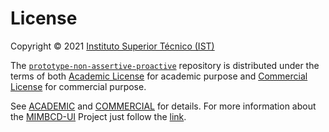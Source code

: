 # License

Copyright © 2021 [Instituto Superior Técnico (IST)](https://tecnico.ulisboa.pt/)

The [`prototype-non-assertive-proactive`](https://github.com/MIMBCD-UI/prototype-non-assertive-proactive) repository is distributed under the terms of both [Academic License](https://github.com/MIMBCD-UI/prototype-non-assertive-proactive/blob/main/ACADEMIC.md) for academic purpose and [Commercial License](https://github.com/MIMBCD-UI/prototype-non-assertive-proactive/blob/main/COMMERCIAL.md) for commercial purpose.

See [ACADEMIC](https://github.com/MIMBCD-UI/prototype-non-assertive-proactive/blob/main/ACADEMIC.md) and [COMMERCIAL](https://github.com/MIMBCD-UI/prototype-non-assertive-proactive/blob/main/COMMERCIAL.md) for details. For more information about the [MIMBCD-UI](https://mimbcd-ui.github.io/) Project just follow the [link](https://github.com/MIMBCD-UI/meta).
